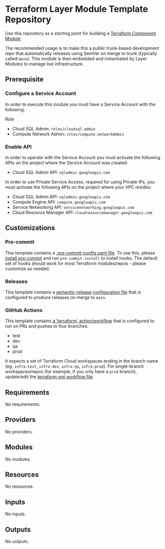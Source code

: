 # Terraform Layer Module Template Repository

Use this repository as a starting point for building a [Terraform Component Module](https://www.notion.so/honestbank/WIP-How-to-structure-a-Terraform-module-31374a1594f84ef7b185ef4e06b36619).

The recommended usage is to make this a public trunk-based development repo that automatically releases using SemVer on
merge to trunk (typically called `main`). This module is then embedded and instantiated by Layer Modules to manage live
infrastructure.

## Prerequisite

### Configure a Service Account

In order to execute this module you must have a Service Account with the following:

Role

- Cloud SQL Admin: `roles/cloudsql.admin`
- Compute Network Admin: `roles/compute.networkAdmin`

### Enable API

In order to operate with the Service Account you must activate the following APIs on the project where the Service Account was created:

- Cloud SQL Admin API: `sqladmin.googleapis.com`

In order to use Private Service Access, required for using Private IPs, you must activate the following APIs on the project where your VPC resides:

- Cloud SQL Admin API: `sqladmin.googleapis.com`
- Compute Engine API: `compute.googleapis.com`
- Service Networking API: `servicenetworking.googleapis.com`
- Cloud Resource Manager API: `cloudresourcemanager.googleapis.com`

## Customizations

### Pre-commit

This template contains a [.pre-commit-config.yaml file](./.pre-commit-config.yaml). To use this, please [install pre-commit](https://pre-commit.com/#install)
and run `pre-commit install` to install hooks. The default set of hooks should work for most Terraform modules/repos - please
customize as needed.

### Releases

This template contains a [semantic-release](https://github.com/semantic-release/semantic-release) [configuration file](./release.config.js)
that is configured to produce releases on merge to `main`.

### GitHub Actions

This template contains [a 'terraform' action/workflow](./.github/workflows/terraform.yml) that is configured to run on
PRs and pushes to four branches:

* test
* dev
* qa
* prod

It expects a set of Terraform Cloud workspaces ending in the branch name (eg. `infra-test`, `infra-dev`, `infra-qa`, `infra-prod`).
For single-branch workspaces/repos (for example, if you only have a `prod` branch), update/edit the [terraform.yml workflow file](./.github/workflows/terraform.yml).

<!-- BEGIN_TF_DOCS -->
## Requirements

No requirements.

## Providers

No providers.

## Modules

No modules.

## Resources

No resources.

## Inputs

No inputs.

## Outputs

No outputs.
<!-- END_TF_DOCS -->
